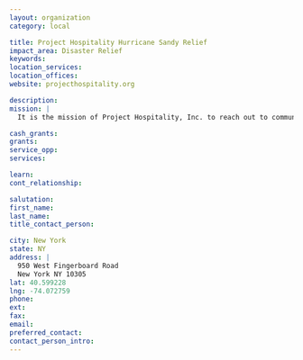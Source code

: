 ```yaml
---
layout: organization
category: local

title: Project Hospitality Hurricane Sandy Relief
impact_area: Disaster Relief
keywords: 
location_services: 
location_offices: 
website: projecthospitality.org

description: 
mission: |
  It is the mission of Project Hospitality, Inc. to reach out to community members who are hungry, homeless or otherwise in need in order to work with them to achieve their self-sufficiency — thereby enhancing the quality of life for our community.

cash_grants: 
grants: 
service_opp: 
services: 

learn: 
cont_relationship: 

salutation: 
first_name: 
last_name: 
title_contact_person: 

city: New York
state: NY
address: |
  950 West Fingerboard Road  
  New York NY 10305
lat: 40.599228
lng: -74.072759
phone: 
ext: 
fax: 
email: 
preferred_contact: 
contact_person_intro: 
---
```

